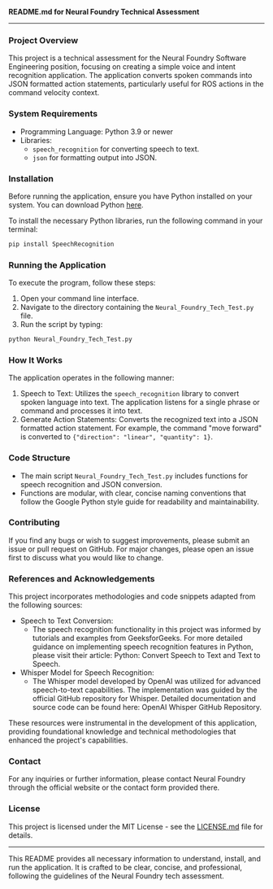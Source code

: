 **README.md for Neural Foundry Technical Assessment**

---

### Project Overview

This project is a technical assessment for the Neural Foundry Software Engineering position, focusing on creating a simple voice and intent recognition application. The application converts spoken commands into JSON formatted action statements, particularly useful for ROS actions in the command velocity context.

### System Requirements

- Programming Language: Python 3.9 or newer
- Libraries:
  - `speech_recognition` for converting speech to text.
  - `json` for formatting output into JSON.

### Installation

Before running the application, ensure you have Python installed on your system. You can download Python [here](https://www.python.org/downloads/).

To install the necessary Python libraries, run the following command in your terminal:

```bash
pip install SpeechRecognition
```

### Running the Application

To execute the program, follow these steps:

1. Open your command line interface.
2. Navigate to the directory containing the `Neural_Foundry_Tech_Test.py` file.
3. Run the script by typing:

```bash
python Neural_Foundry_Tech_Test.py
```

### How It Works

The application operates in the following manner:

1. Speech to Text: Utilizes the `speech_recognition` library to convert spoken language into text. The application listens for a single phrase or command and processes it into text.
2. Generate Action Statements: Converts the recognized text into a JSON formatted action statement. For example, the command "move forward" is converted to `{"direction": "linear", "quantity": 1}`.

### Code Structure

- The main script `Neural_Foundry_Tech_Test.py` includes functions for speech recognition and JSON conversion.
- Functions are modular, with clear, concise naming conventions that follow the Google Python style guide for readability and maintainability.

### Contributing

If you find any bugs or wish to suggest improvements, please submit an issue or pull request on GitHub. For major changes, please open an issue first to discuss what you would like to change.

### References and Acknowledgements

This project incorporates methodologies and code snippets adapted from the following sources:

- Speech to Text Conversion:
  - The speech recognition functionality in this project was informed by tutorials and examples from GeeksforGeeks. For more detailed       
guidance on implementing speech recognition features in Python, please visit their article: Python: Convert Speech to Text and Text to Speech.
- Whisper Model for Speech Recognition:
  - The Whisper model developed by OpenAI was utilized for advanced speech-to-text capabilities. The implementation was guided by the official GitHub repository for Whisper. Detailed documentation and source code can be found here: OpenAI Whisper GitHub Repository.
    
These resources were instrumental in the development of this application, providing foundational knowledge and technical methodologies that enhanced the project's capabilities.

### Contact

For any inquiries or further information, please contact Neural Foundry through the official website or the contact form provided there.

### License

This project is licensed under the MIT License - see the [LICENSE.md](LICENSE.md) file for details.

---

This README provides all necessary information to understand, install, and run the application. It is crafted to be clear, concise, and professional, following the guidelines of the Neural Foundry tech assessment.
